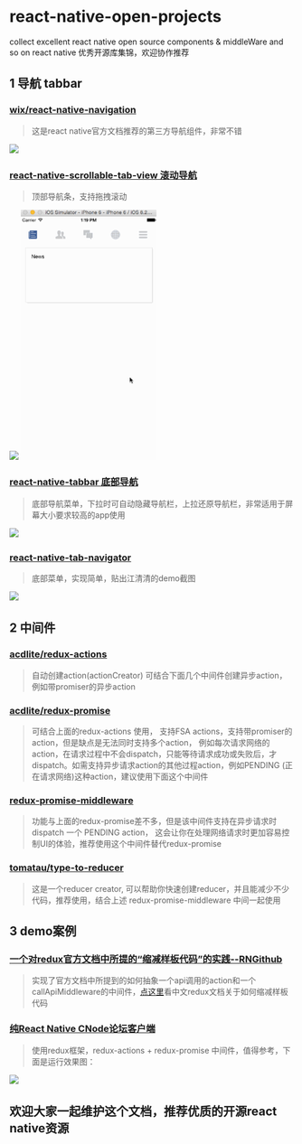 # react-native-open-projects
collect excellent react native open source components &amp; middleWare and so on
react native 优秀开源库集锦，欢迎协作推荐

## 1 导航 tabbar
### [wix/react-native-navigation](https://github.com/wix/react-native-navigation)
> 这是react native官方文档推荐的第三方导航组件，非常不错

<img src="https://github.com/wix/react-native/blob/master/assets/themes/bootstrap-3/images/demo.gif?raw=true" width="240">


### [react-native-scrollable-tab-view 滚动导航](https://github.com/skv-headless/react-native-scrollable-tab-view)
> 顶部导航条，支持拖拽滚动

<img src="https://raw.githubusercontent.com/brentvatne/react-native-scrollable-tab-view/master/demo_images/demo.gif" width="240">
<img src="https://raw.githubusercontent.com/brentvatne/react-native-scrollable-tab-view/master/demo_images/demo-fb.gif" width="240">

### [react-native-tabbar 底部导航](https://github.com/alinz/react-native-tabbar)
> 底部导航菜单，下拉时可自动隐藏导航栏，上拉还原导航栏，非常适用于屏幕大小要求较高的app使用

<img src="https://github.com/alinz/react-native-tabbar/blob/master/tabbar-orientation.gif" width="240">

### [react-native-tab-navigator](https://github.com/exponentjs/react-native-tab-navigator)
> 底部菜单，实现简单，贴出江清清的demo截图

<img src="http://lookcode-wordpress.stor.sinaapp.com/uploads/2016/08/Tab.gif" width="240">

## 2 中间件
### [acdlite/redux-actions](https://github.com/acdlite/redux-actions)
> 自动创建action(actionCreator) 可结合下面几个中间件创建异步action，例如带promiser的异步action

### [acdlite/redux-promise](https://github.com/acdlite/redux-promise)
> 可结合上面的redux-actions 使用， 支持FSA actions，支持带promiser的action，但是缺点是无法同时支持多个action， 例如每次请求网络的action，在请求过程中不会dispatch，只能等待请求成功或失败后，才dispatch。如需支持异步请求action的其他过程action，例如PENDING (正在请求网络)这种action，建议使用下面这个中间件

### [redux-promise-middleware](https://github.com/pburtchaell/redux-promise-middleware)
> 功能与上面的redux-promise差不多，但是该中间件支持在异步请求时dispatch 一个 PENDING action， 这会让你在处理网络请求时更加容易控制UI的体验，推荐使用这个中间件替代redux-promise

### [tomatau/type-to-reducer](https://github.com/tomatau/type-to-reducer)
> 这是一个reducer creator, 可以帮助你快速创建reducer，并且能减少不少代码，推荐使用，结合上述 redux-promise-middleware 中间一起使用

## 3 demo案例
### [一个对redux官方文档中所提的“缩减样板代码”的实践--RNGithub](https://github.com/kaenry/RNGitHub)
> 实现了官方文档中所提到的如何抽象一个api调用的action和一个callApiMiddleware的中间件，[点这里](http://cn.redux.js.org/docs/recipes/ReducingBoilerplate.html)看中文redux文档关于如何缩减样板代码

### [纯React Native CNode论坛客户端](https://github.com/soliury/noder-react-native)
> 使用redux框架，redux-actions + redux-promise 中间件，值得参考，下面是运行效果图：

<img src="https://github.com/jacobcyl/react-native-open-projects/blob/master/screenshot/noder-react-native.gif" width="240">

## 欢迎大家一起维护这个文档，推荐优质的开源react native资源

